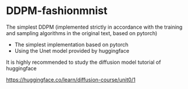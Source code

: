 # DDPM-fashionmnist
The simplest DDPM (implemented strictly in accordance with the training and sampling algorithms in the original text, based on pytorch)

* The simplest implementation based on pytorch
* Using the Unet model provided by huggingface

It is highly recommended to study the diffusion model tutorial of huggingface

https://huggingface.co/learn/diffusion-course/unit0/1
